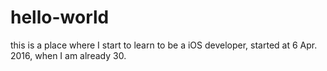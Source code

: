 # hello-world
this is a place where I start to learn to be a iOS developer, started at 6 Apr. 2016, when I am already 30.
